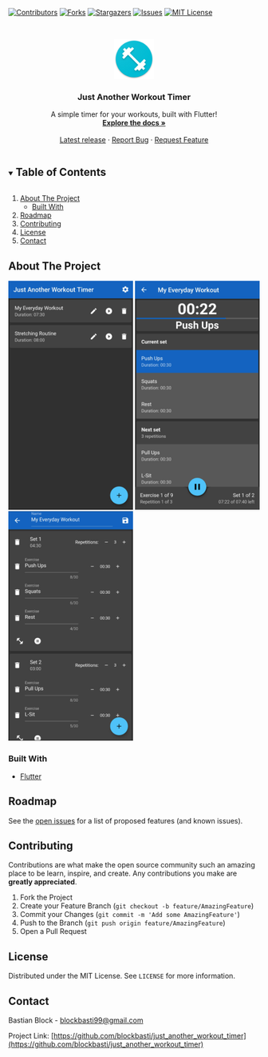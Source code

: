 <!-- PROJECT SHIELDS -->
[![Contributors][contributors-shield]][contributors-url]
[![Forks][forks-shield]][forks-url]
[![Stargazers][stars-shield]][stars-url]
[![Issues][issues-shield]][issues-url]
[![MIT License][license-shield]][license-url]



<!-- PROJECT LOGO -->
<br />
<p align="center">
  <a href="https://github.com/blockbasti/just_another_workout_timer">
    <img src="/assets/ic_launcher.png" alt="Logo" width="80" height="80">
  </a>

  <h3 align="center">Just Another Workout Timer</h3>

  <p align="center">
    A simple timer for your workouts, built with Flutter!
    <br />
    <a href="https://github.com/blockbasti/just_another_workout_timer"><strong>Explore the docs »</strong></a>
    <br />
    <br />
    <a href="https://github.com/blockbasti/just_another_workout_timer/releases/latest">Latest release</a>
    ·
    <a href="https://github.com/blockbasti/just_another_workout_timer/issues">Report Bug</a>
    ·
    <a href="https://github.com/blockbasti/just_another_workout_timer/issues">Request Feature</a>
  </p>
</p>



<!-- TABLE OF CONTENTS -->
<details open="open">
  <summary><h2 style="display: inline-block">Table of Contents</h2></summary>
  <ol>
    <li>
      <a href="#about-the-project">About The Project</a>
      <ul>
        <li><a href="#built-with">Built With</a></li>
      </ul>
    </li>
    <li><a href="#roadmap">Roadmap</a></li>
    <li><a href="#contributing">Contributing</a></li>
    <li><a href="#license">License</a></li>
    <li><a href="#contact">Contact</a></li>
  </ol>
</details>



<!-- ABOUT THE PROJECT -->
## About The Project

<img src="/fastlane/metadata/android/en-US/images/phoneScreenshots/1.jpg" alt="Home Screen" width="250">
<img src="/fastlane/metadata/android/en-US/images/phoneScreenshots/2.jpg" alt="Workout Screen" width="250">
<img src="/fastlane/metadata/android/en-US/images/phoneScreenshots/3.jpg" alt="Builder Screen" width="250">


### Built With

* [Flutter](https://flutter.dev/)


<!-- ROADMAP -->
## Roadmap

See the [open issues](https://github.com/blockbasti/just_another_workout_timer/issues) for a list of proposed features (and known issues).



<!-- CONTRIBUTING -->
## Contributing

Contributions are what make the open source community such an amazing place to be learn, inspire, and create. Any contributions you make are **greatly appreciated**.

1. Fork the Project
2. Create your Feature Branch (`git checkout -b feature/AmazingFeature`)
3. Commit your Changes (`git commit -m 'Add some AmazingFeature'`)
4. Push to the Branch (`git push origin feature/AmazingFeature`)
5. Open a Pull Request



<!-- LICENSE -->
## License

Distributed under the MIT License. See `LICENSE` for more information.



<!-- CONTACT -->
## Contact

Bastian Block - blockbasti99@gmail.com

Project Link: [https://github.com/blockbasti/just_another_workout_timer](https://github.com/blockbasti/just_another_workout_timer)


<!-- MARKDOWN LINKS & IMAGES -->
<!-- https://www.markdownguide.org/basic-syntax/#reference-style-links -->
[contributors-shield]: https://img.shields.io/github/contributors/blockbasti/just_another_workout_timer.svg?style=for-the-badge
[contributors-url]: https://github.com/blockbasti/just_another_workout_timer/graphs/contributors
[forks-shield]: https://img.shields.io/github/forks/blockbasti/just_another_workout_timer.svg?style=for-the-badge
[forks-url]: https://github.com/blockbasti/just_another_workout_timer/network/members
[stars-shield]: https://img.shields.io/github/stars/blockbasti/just_another_workout_timer.svg?style=for-the-badge
[stars-url]: https://github.com/blockbasti/just_another_workout_timer/stargazers
[issues-shield]: https://img.shields.io/github/issues/blockbasti/just_another_workout_timer.svg?style=for-the-badge
[issues-url]: https://github.com/blockbasti/just_another_workout_timer/issues
[license-shield]: https://img.shields.io/github/license/blockbasti/just_another_workout_timer.svg?style=for-the-badge
[license-url]: https://github.com/blockbasti/just_another_workout_timer/blob/master/LICENSE
